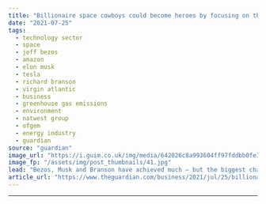 ```yaml
---
title: "Billionaire space cowboys could become heroes by focusing on the climate crisis"
date: "2021-07-25"
tags: 
  - technology sector
  - space
  - jeff bezos
  - amazon
  - elon musk
  - tesla
  - richard branson
  - virgin atlantic
  - business
  - greenhouse gas emissions
  - environment
  - natwest group
  - ofgem
  - energy industry
  - guardian
source: "guardian"
image_url: "https://i.guim.co.uk/img/media/642026c8a993604ff97fddbb0fe3e04b78934f2b/0_0_3000_1801/master/3000.jpg?width=460&quality=85&auto=format&fit=max&s=f9466df2c9a4562d45e87a791295df91"
image_fp: "/assets/img/post_thumbnails/41.jpg"
lead: "Bezos, Musk and Branson have achieved much – but the biggest challenge facing humanity is not the stars, but our planetFor three of the world’s most famous billionaires, space is indeed the final frontier – for their egos. Jeff Bezos, the planet’s ri..."
article_url: "https://www.theguardian.com/business/2021/jul/25/billionaire-space-cowboys-could-become-heroes-by-focusing-on-the-climate-crisis"
---
```


---
